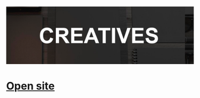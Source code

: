![banner](https://raw.githubusercontent.com/khe4oyan/repo_banners/main/banners/creatives.png)
# [Open site](https://khe4oyan.github.io/port_creative/)
